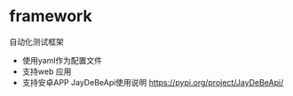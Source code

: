 # framework
自动化测试框架
* 使用yaml作为配置文件
* 支持web 应用
* 支持安卓APP
JayDeBeApi使用说明
https://pypi.org/project/JayDeBeApi/

